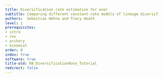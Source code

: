 ```yaml
---
title: Diversification rate estimation for ever
subtitle: Comparing different constant-rate models of lineage diversification
authors:  Sebastian Höhna and Tracy Heath
level: 1
prerequisites:
- intro
- rev
- archery
- binomial
order: 0
index: true
software: true
title-old: RB_DiversificationRate_Tutorial
redirect: false
---
```

